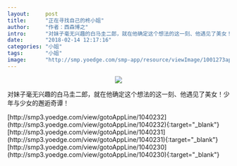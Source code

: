 ```yaml
---
layout:     post
title:      "正在寻找自己的柊小姐"
author:     "作者：西森博之"
intro:      "对妹子毫无兴趣的白马圭二郎，就在他确定这个想法的这一刻、他遇见了美女！少年与少女的邂逅奇谭！"
date:       "2018-02-14 12:17:16"
categories: "小姐"
tags:       "小姐"
image:      "http://smp.yoedge.com/smp-app/resource/viewImage/1001273appline.png"
---
```

<div style="text-align: center">
<p><img src="http://smp.yoedge.com/smp-app/resource/viewImage/1001273appline.png"/></p>
</div>
<p class="post-meta">
<span>对妹子毫无兴趣的白马圭二郎，就在他确定这个想法的这一刻、他遇见了美女！少年与少女的邂逅奇谭！</span>
</p>
[http://smp3.yoedge.com/view/gotoAppLine/1040232](http://smp3.yoedge.com/view/gotoAppLine/1040232){:target="_blank"}
[http://smp3.yoedge.com/view/gotoAppLine/1040231](http://smp3.yoedge.com/view/gotoAppLine/1040231){:target="_blank"}
[http://smp3.yoedge.com/view/gotoAppLine/1040230](http://smp3.yoedge.com/view/gotoAppLine/1040230){:target="_blank"}


